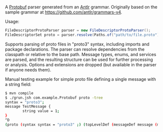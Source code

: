 A [Protobuf](https://github.com/protocolbuffers/protobuf) parser generated from an [Antlr](https://github.com/antlr/antlr4) grammar. Originally based on the sample grammar at https://github.com/antlr/grammars-v4.

Usage:

```java
FileDescriptorProtoParser parser = new FileDescriptorProtoParser();
FileDescriptorSet proto = parser.resolve(Paths.of("path/to/file.proto"));
```

Supports parsing of proto files in "proto3" syntax, including imports and package declarations. The parser can resolve dependencies from the classpath or relative to the base path. Message types, enums, and services are parsed, and the resulting structure can be used for further processing or analysis. Options and extensions are dropped (but available in the parser if anyone needs them).

Manual testing example for simple proto file defining a single message with a string field:

```bash
$ mvn compile
$ ./grun.jsh com.example.Protobuf proto -tree 
syntax = "proto3";
message TestMessage {
        string value = 1;
}
^D
(proto (syntax syntax = "proto3" ;) (topLevelDef (messageDef message (messageName (ident TestMessage)) (messageBody { (messageElement (field (type string) (fieldName (ident value)) = (fieldNumber (intLit 1)) ;)) }))) <EOF>)
```